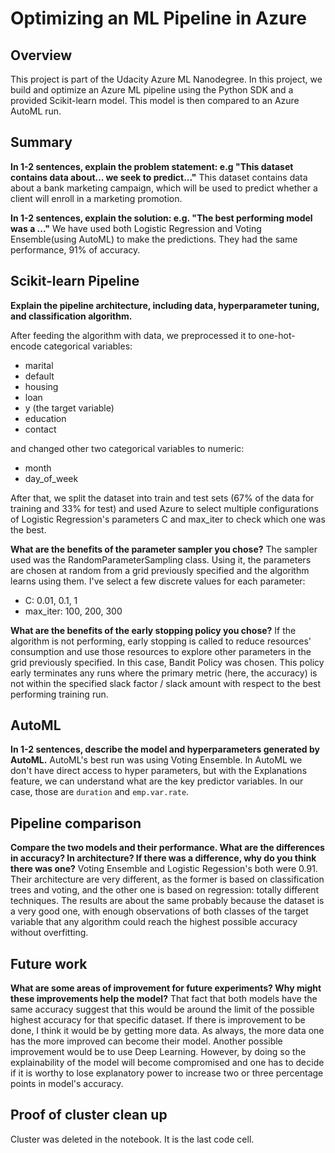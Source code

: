# Optimizing an ML Pipeline in Azure

## Overview
This project is part of the Udacity Azure ML Nanodegree.
In this project, we build and optimize an Azure ML pipeline using the Python SDK and a provided Scikit-learn model.
This model is then compared to an Azure AutoML run.

## Summary
**In 1-2 sentences, explain the problem statement: e.g "This dataset contains data about... we seek to predict..."**
This dataset contains data about a bank marketing campaign, which will be used to predict whether a client will enroll in a marketing promotion. 

**In 1-2 sentences, explain the solution: e.g. "The best performing model was a ..."**
We have used both Logistic Regression and Voting Ensemble(using AutoML) to make the predictions. They had the same performance, 91% of accuracy. 

## Scikit-learn Pipeline
**Explain the pipeline architecture, including data, hyperparameter tuning, and classification algorithm.**

After feeding the algorithm with data, we preprocessed it to one-hot-encode categorical variables:
- marital
- default
- housing
- loan
- y (the target variable)
- education
- contact

and changed other two categorical variables to numeric:
- month
- day_of_week

After that, we split the dataset into train and test sets (67% of the data for training and 33% for test) and used Azure to select multiple configurations of Logistic Regression's parameters C and max_iter to check which one was the best.

**What are the benefits of the parameter sampler you chose?**
The sampler used was the RandomParameterSampling class. Using it, the parameters are chosen at random from a grid previously specified and the algorithm learns using them. I've select a few discrete values for each parameter:
- C: 0.01, 0.1, 1
- max_iter: 100, 200, 300

**What are the benefits of the early stopping policy you chose?**
If the algorithm is not performing, early stopping is called to reduce resources' consumption and use those resources to explore other parameters in the grid previously specified. In this case, Bandit Policy was chosen. This policy early terminates any runs where the primary metric (here, the accuracy) is not within the specified slack factor / slack amount with respect to the best performing training run.
 

## AutoML
**In 1-2 sentences, describe the model and hyperparameters generated by AutoML.**
AutoML's best run was using Voting Ensemble. In AutoML we don't have direct access to hyper parameters, but with the Explanations feature, we can understand what are the key predictor variables. In our case, those are `duration` and `emp.var.rate`.

## Pipeline comparison
**Compare the two models and their performance. What are the differences in accuracy? In architecture? If there was a difference, why do you think there was one?**
Voting Ensemble and Logistic Regession's both were 0.91. Their architecture are very different, as the former is based on classification trees and voting, and the other one is based on regression: totally different techniques. The results are about the same probably because the dataset is a very good one, with enough observations of both classes of the target variable that any algorithm could reach the highest possible accuracy without overfitting. 

## Future work
**What are some areas of improvement for future experiments? Why might these improvements help the model?**
That fact that both models have the same accuracy suggest that this would be around the limit of the possible highest accuracy for that specific dataset. If there is improvement to be done, I think it would be by getting more data. As always, the more data one has the more improved can become their model. 
Another possible improvement would be to use Deep Learning. However, by doing so the explainability of the model will become compromised and one has to decide if it is worthy to lose explanatory power to increase two or three percentage points in model's accuracy.

## Proof of cluster clean up
Cluster was deleted in the notebook. It is the last code cell.
